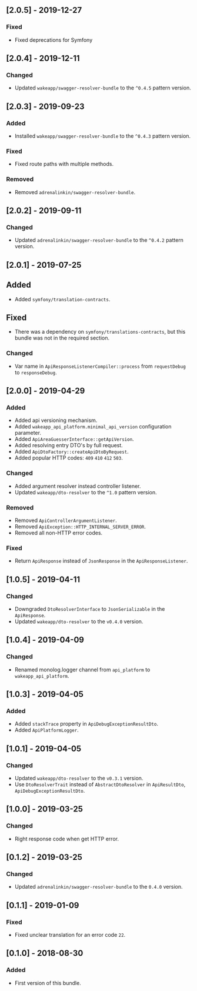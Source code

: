 ## [2.0.5] - 2019-12-27
### Fixed
- Fixed deprecations for Symfony

## [2.0.4] - 2019-12-11
### Changed
- Updated `wakeapp/swagger-resolver-bundle` to the `^0.4.5` pattern version.

## [2.0.3] - 2019-09-23
### Added
- Installed `wakeapp/swagger-resolver-bundle` to the `^0.4.3` pattern version.
### Fixed
- Fixed route paths with multiple methods.
### Removed
- Removed `adrenalinkin/swagger-resolver-bundle`.

## [2.0.2] - 2019-09-11
### Changed
- Updated `adrenalinkin/swagger-resolver-bundle` to the `^0.4.2` pattern version.

## [2.0.1] - 2019-07-25
## Added
- Added `symfony/translation-contracts`.
## Fixed
- There was a dependency on `symfony/translations-contracts`, but this bundle was not in the required section.
### Changed
- Var name in `ApiResponseListenerCompiler::process` from `requestDebug` to `responseDebug`.

## [2.0.0] - 2019-04-29
### Added
- Added api versioning mechanism.
- Added `wakeapp_api_platform.minimal_api_version` configuration parameter.
- Added `ApiAreaGuesserInterface::getApiVersion`.
- Added resolving entry DTO's by full request.
- Added `ApiDtoFactory::createApiDtoByRequest`.
- Added popular HTTP codes: `409` `410` `412` `503`.
### Changed
- Added argument resolver instead controller listener.
- Updated `wakeapp/dto-resolver` to the `^1.0` pattern version.
### Removed
- Removed `ApiControllerArgumentListener`.
- Removed `ApiException::HTTP_INTERNAL_SERVER_ERROR`.
- Removed all non-HTTP error codes.
### Fixed
- Return `ApiResponse` instead of `JsonResponse` in the `ApiResponseListener`.

## [1.0.5] - 2019-04-11
### Changed
- Downgraded `DtoResolverInterface` to `JsonSerializable` in the `ApiResponse`.
- Updated `wakeapp/dto-resolver` to the `v0.4.0` version.

## [1.0.4] - 2019-04-09
### Changed
- Renamed monolog.logger channel from `api_platform` to `wakeapp_api_platform`.

## [1.0.3] - 2019-04-05
### Added
- Added `stackTrace` property in `ApiDebugExceptionResultDto`.
- Added `ApiPlatformLogger`.

## [1.0.1] - 2019-04-05
### Changed
- Updated `wakeapp/dto-resolver` to the `v0.3.1` version.
- Use `DtoResolverTrait` instead of `AbstractDtoResolver` in `ApiResultDto`, `ApiDebugExceptionResultDto`.

## [1.0.0] - 2019-03-25
### Changed
- Right response code when get HTTP error.

## [0.1.2] - 2019-03-25
### Changed
- Updated `adrenalinkin/swagger-resolver-bundle` to the `0.4.0` version.

## [0.1.1] - 2019-01-09
### Fixed
- Fixed unclear translation for an error code `22`. 

## [0.1.0] - 2018-08-30
### Added
- First version of this bundle.
